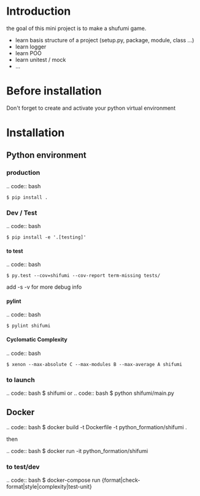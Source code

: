 # Introduction

the goal of this mini project is to make a shufumi game.

* learn basis structure of a project (setup.py, package, module, class ...)
* learn logger
* learn POO
* learn unitest / mock
* ...

# Before installation
Don't forget to create and activate your python virtual environment

# Installation

## Python environment

### production
.. code:: bash

    $ pip install .

### Dev / Test
.. code:: bash

    $ pip install -e '.[testing]'

#### to test
.. code:: bash

    $ py.test --cov=shifumi --cov-report term-missing tests/

add -s -v for more debug info

#### pylint
.. code:: bash

    $ pylint shifumi

#### Cyclomatic Complexity
.. code:: bash

    $ xenon --max-absolute C --max-modules B --max-average A shifumi

### to launch
.. code:: bash
    $ shifumi
or 
.. code:: bash
 $ python shifumi/main.py

## Docker
.. code:: bash
    $ docker build -t Dockerfile -t python_formation/shifumi .

then 

.. code:: bash
    $ docker run -it python_formation/shifumi

### to test/dev
.. code:: bash
    $ docker-compose run {format|check-format|style|complexity|test-unit}

